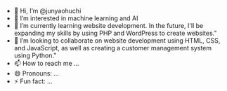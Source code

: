 - 👋 Hi, I’m @junyaohuchi
- 👀 I’m interested in  machine learning and AI
- 🌱 I’m currently learning website development. In the future, I'll be expanding my skills by using PHP and WordPress to create websites."
- 💞️ I’m looking to collaborate on website development using HTML, CSS, and JavaScript, as well as creating a customer management system using Python."
- 📫 How to reach me ...
- 😄 Pronouns: ...
- ⚡ Fun fact: ...

<!---
junyaohuchi/junyaohuchi is a ✨ special ✨ repository because its `README.md` (this file) appears on your GitHub profile.
You can click the Preview link to take a look at your changes.
--->
